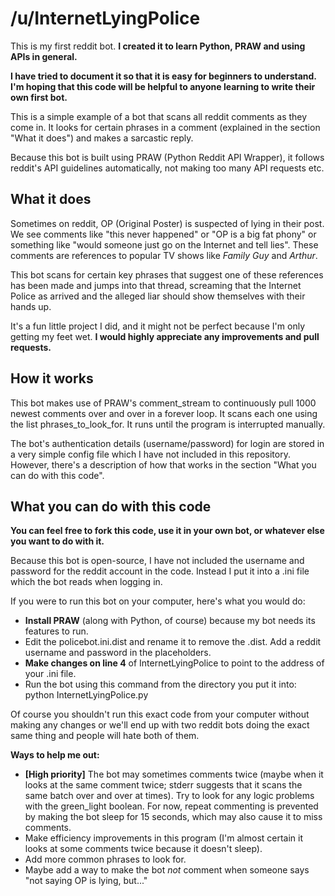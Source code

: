 /u/InternetLyingPolice
======================
This is my first reddit bot. **I created it to learn Python, PRAW and using APIs in general.**

**I have tried to document it so that it is easy for beginners to understand. I'm hoping that this code will be helpful to anyone learning to write their own first bot.**

This is a simple example of a bot that scans all reddit comments as they come in. It looks for certain phrases in a comment (explained in the section "What it does") and makes a sarcastic reply.

Because this bot is built using PRAW (Python Reddit API Wrapper), it follows reddit's API guidelines automatically, not making too many API requests etc.

What it does
------------
Sometimes on reddit, OP (Original Poster) is suspected of lying in their post. We see comments like "this never happened" or "OP is a big fat phony" or something like "would someone just go on the Internet and tell lies". These comments are references to popular TV shows like *Family Guy* and *Arthur*.

This bot scans for certain key phrases that suggest one of these references has been made and jumps into that thread, screaming that the Internet Police as arrived and the alleged liar should show themselves with their hands up.

It's a fun little project I did, and it might not be perfect because I'm only getting my feet wet. **I would highly appreciate any improvements and pull requests.**

How it works
------------
This bot makes use of PRAW's comment_stream to continuously pull 1000 newest comments over and over in a forever loop. It scans each one using the list phrases_to_look_for. It runs until the program is interrupted manually.

The bot's authentication details (username/password) for login are stored in a very simple config file which I have not included in this repository. However, there's a description of how that works in the section "What you can do with this code".

What you can do with this code
------------------------------
**You can feel free to fork this code, use it in your own bot, or whatever else you want to do with it.**

Because this bot is open-source, I have not included the username and password for the reddit account in the code. Instead I put it into a .ini file which the bot reads when logging in.

If you were to run this bot on your computer, here's what you would do:
- **Install PRAW** (along with Python, of course) because my bot needs its features to run.
- Edit the policebot.ini.dist and rename it to remove the .dist. Add a reddit username and password in the placeholders.
- **Make changes on line 4** of InternetLyingPolice to point to the address of your .ini file.
- Run the bot using this command from the directory you put it into:
    python InternetLyingPolice.py

Of course you shouldn't run this exact code from your computer without making any changes or we'll end up with two reddit bots doing the exact same thing and people will hate both of them.

**Ways to help me out:**
- **[High priority]** The bot may sometimes comments twice (maybe when it looks at the same comment twice; stderr suggests that it scans the same batch over and over at times). Try to look for any logic problems with the green_light boolean. For now, repeat commenting is prevented by making the bot sleep for 15 seconds, which may also cause it to miss comments.
- Make efficiency improvements in this program (I'm almost certain it looks at some comments twice because it doesn't sleep).
- Add more common phrases to look for.
- Maybe add a way to make the bot *not* comment when someone says "not saying OP is lying, but..."